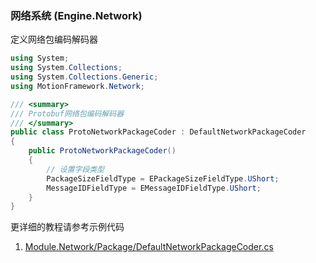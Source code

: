 ### 网络系统 (Engine.Network)

定义网络包编码解码器
```C#
using System;
using System.Collections;
using System.Collections.Generic;
using MotionFramework.Network;

/// <summary>
/// Protobuf网络包编码解码器
/// </summary>
public class ProtoNetworkPackageCoder : DefaultNetworkPackageCoder
{
	public ProtoNetworkPackageCoder()
	{
		// 设置字段类型
		PackageSizeFieldType = EPackageSizeFieldType.UShort;
		MessageIDFieldType = EMessageIDFieldType.UShort;
	}
}
```

更详细的教程请参考示例代码
1. [Module.Network/Package/DefaultNetworkPackageCoder.cs](https://github.com/gmhevinci/MotionFramework/blob/master/Assets/MotionFramework/Scripts/Runtime/Module/Module.Network/Package/DefaultNetworkPackageCoder.cs)